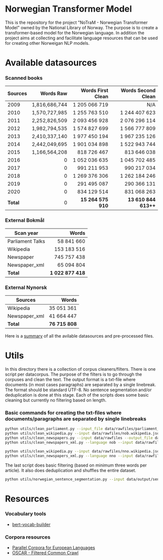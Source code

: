 # Norwegian Transformer Model
This is the repository for the project "NoTraM - Norwegian Transformer Model" owned by the National Library of Norway. The purpose is to create a transformer-based model for the Norwegian language. In addition the project aims at collecting and facilitate language resources that can be used for creating other Norweigan NLP models.

# Available datasources
### Scanned books
| Sources  |   Words Raw | Words First Clean |Words Second Clean | 
| -------- |  -----:|  -----:| -----:| 
| 2009  | 1,816,686,744 | 1 205 066 719 | N/A | 
| 2010 | 1,570,727,985 | 1 255 763 510 | 1 244 407 623 | 
| 2011  | 2,252,826,509 |  2 093 456 928 | 2 076 296 114 | 
| 2012  | 1,982,794,535 |  1 574 827 699 | 1 566 777 809 | 
| 2013  | 2,410,337,140 |  1 977 450 194 | 1 967 235 126 | 
| 2014 | 2,442,049,695 |  1 901 034 898 | 1 522 943 744 | 
| 2015  | 1,166,564,208 |  818 726 467 | 813 646 038 | 
| 2016  |0 |  1 052 036 635 |1 045 702 485 | 
| 2017  |0 |  991 211 953 | 990 217 034 | 
| 2018 |0 |  1 269 376 306 | 1 262 184 246 | 
| 2019  |0 |  291 495 087 | 290 366 131 | 
| 2020  | 0 | 834 129 514 |831 068 263 | 
| **Total**  |0 |  **15 264 575 910** | **13 610 844 613++** | 


### External Bokmål
| Scan year  |   Words | 
| -------- |  -----:| 
| Parliament Talks  |  58 841 660 | 
| Wikipedia |  153 183 516 | 
| Newspaper  |  745 757 438 | 
| Newspaper_xml  |  65 094 804 | 
| **Total**  |  **1 022 877 418** | 


### External Nynorsk
| Sources  |   Words | 
| -------- |  -----:| 
| Wikipedia |  35 051 361 | | 
| Newspaper_xml  |  41 664 447 | 
| **Total**  |  **76 715 808** | 


Here is a [summary](https://github.com/peregilk/NoTraM/blob/master/filestructure.md) of all the avilable datasources and pre-processed files.

# Utils
In this directory there is a collection of corpus cleaners/filters. There is one script per datacorpus. The purpose of the filters is to go through the corpuses and clean the text. The output format is a txt-file where documents (in most cases paragraphs) are separated by a single linebreak. The format should be standard UTF-8. No sentence segmentation and/or deduplication is done at this stage. Each of the scripts does some basic cleaning but currently no filtering based on length.

### Basic commands for creating the txt-files where documents/paragraphs are separated by single linebreaks
```bash
python utils/clean_parliament.py --input_file data/rawfiles/parliament_speeches_1998_2016.csv --output_file data/output/sentences/parliament_speeches_1998_2016_rawarticles.txt &&
python utils/clean_wikipedia.py --input data/rawfiles/nob.wikipedia.json --output_file data/output/sentences/nob.wikipedia.txt &&
python utils/clean_newspapers.py --input data/rawfiles --output_file data/output/sentences/norsk_aviskorpus_html.txt &&
python utils/clean_newspapers_xml.py --language nob --input data/rawfiles --output_file data/output/sentences/norsk_aviskorpus_xml_bokmal.txt &&

python utils/clean_wikipedia.py --input data/rawfiles/nno.wikipedia.json --output_file data/output/sentences/nno.wikipedia.txt &&
python utils/clean_newspapers_xml.py --language nno --input data/rawfiles --output_file data/output/sentences/norsk_aviskorpus_xml_nynorsk.txt
```

The last script does basic filtering (based on minimum three words per article). It also does deduplication and shuffles the entire dataset.
```bash
python utils/norwegian_sentence_segmentation.py --input data/output/sentences --output_file data/output/corpus/all_040920.txt -d True -r True
```

# Resources

### Vocabulary tools
* [bert-vocab-builder](https://github.com/kwonmha/bert-vocab-builder)

### Corpora resources
* [Parallel Corpora for European Languages](https://paracrawl.eu/)
* [OSCAR - Filtered Common Crawl](https://oscar-corpus.com/)

